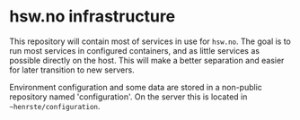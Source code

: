 # hsw.no infrastructure

This repository will contain most of services in use for `hsw.no`. The
goal is to run most services in configured containers, and as little
services as possible directly on the host. This will make a better
separation and easier for later transition to new servers.

Environment configuration and some data are stored in a non-public repository
named 'configuration'. On the server this is located in
`~henrste/configuration`.
